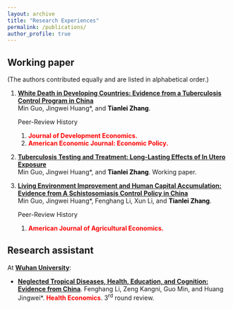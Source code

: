 ```yaml
---
layout: archive
title: "Research Experiences"
permalink: /publications/
author_profile: true
---
```


<!-- Check my [Google Scholar profile](https://scholar.google.com/citations?user=gkG4z3IAAAAJ) for more information! -->
<!-- Listed reverse chronologically.  -->

## Working paper

(The authors contributed equally and are listed in alphabetical order.)

1. **[White Death in Developing Countries: Evidence from a Tuberculosis Control Program in China](https://ynbsztl.github.io/publications/)**  
    Min Guo, Jingwei Huang\*, and **<font color="black">Tianlei Zhang</font>**. 

    Peer-Review History
    
    1. **<font color="red">Journal of Development Economics.</font>** 
    2. **<font color="red">American Economic Journal: Economic Policy.</font>**
    

2. **[Tuberculosis Testing and Treatment: Long-Lasting Effects of In Utero Exposure](https://ynbsztl.github.io/publications/)**  
    Min Guo, Jingwei Huang\*, and **<font color="black">Tianlei Zhang</font>**. Working paper.
    
3. **[Living Environment Improvement and Human Capital Accumulation: Evidence from A Schistosomiasis Control Policy in China](https://ynbsztl.github.io/publications/)**  
    Min Guo, Jingwei Huang\*, Fenghang Li, Xun Li, and **<font color="black">Tianlei Zhang</font>**. 

    Peer-Review History

    1. **<font color="red">American Journal of Agricultural Economics.</font>**

## Research assistant

At [**Wuhan University**](https://whu.edu.cn):

- **[Neglected Tropical Diseases, Health, Education, and Cognition: Evidence from China](https://ynbsztl.github.io/publications/)**. 
    Fenghang Li, Zeng Kangni, Guo Min, and Huang Jingwei\*. **<font color="red">Health Economics</font>**. 3<sup>rd</sup> round review.
